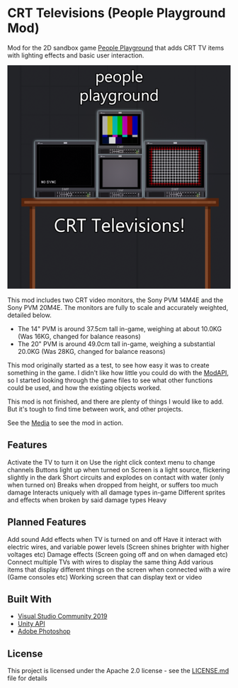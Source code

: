 # CRT Televisions (People Playground Mod)
 Mod for the 2D sandbox game [People Playground](https://store.steampowered.com/app/1118200/People_Playground/) that adds CRT TV items with lighting effects and basic user interaction.

![Logo](https://github.com/RyanT95/PPG_CRT-Televisions/blob/main/Media/icon.png)

This mod includes two CRT video monitors, the Sony PVM 14M4E and the Sony PVM 20M4E. The monitors are fully to scale and accurately weighted, detailed below.
* The 14" PVM is around 37.5cm tall in-game, weighing at about 10.0KG (Was 16KG, changed for balance reasons)
* The 20" PVM is around 49.0cm tall in-game, weighing a substantial 20.0KG (Was 28KG, changed for balance reasons)

This mod originally started as a test, to see how easy it was to create something in the game. I didn't like how little you could do with the [ModAPI](https://www.studiominus.nl/ppg-modding/api/modApi.html), so I started looking through the game files to see what other functions could be used, and how the existing objects worked.

This mod is not finished, and there are plenty of things I would like to add. But it's tough to find time between work, and other projects.

See the [Media](https://github.com/RyanT95/PPG_CRT-Televisions/blob/main/Media) to see the mod in action.

## Features
Activate the TV to turn it on
Use the right click context menu to change channels
Buttons light up when turned on
Screen is a light source, flickering slightly in the dark
Short circuits and explodes on contact with water (only when turned on)
Breaks when dropped from height, or suffers too much damage
Interacts uniquely with all damage types in-game
Different sprites and effects when broken by said damage types
Heavy

## Planned Features
Add sound
Add effects when TV is turned on and off
Have it interact with electric wires, and variable power levels (Screen shines brighter with higher voltages etc)
Damage effects (Screen going off and on when damaged etc)
Connect multiple TVs with wires to display the same thing
Add various items that display different things on the screen when connected with a wire (Game consoles etc)
Working screen that can display text or video

## Built With
* [Visual Studio Community 2019](https://visualstudio.microsoft.com/vs/) 
* [Unity API](https://docs.unity3d.com/ScriptReference/)
* [Adobe Photoshop](https://www.adobe.com/uk/products/photoshop.html)

## License
This project is licensed under the Apache 2.0 license - see the [LICENSE.md](https://github.com/RyanT95/PPG_CRT-Televisions/blob/main/LICENSE) file for details

